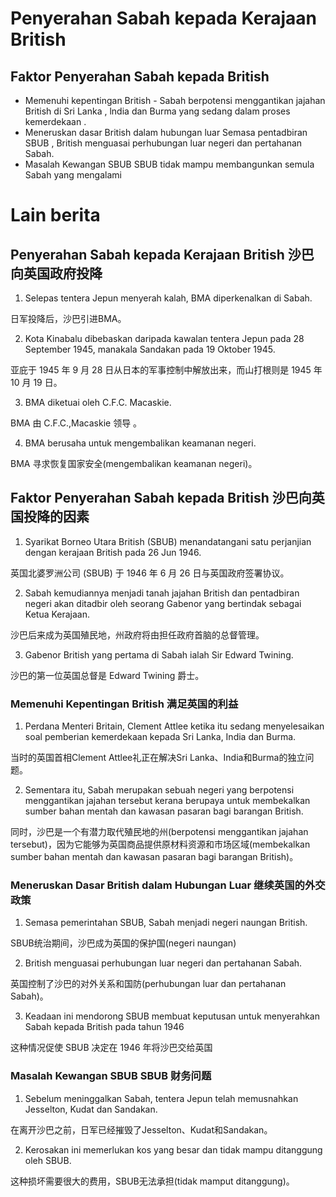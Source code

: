 # Penyerahan Sabah kepada Kerajaan British
## Faktor Penyerahan Sabah kepada British
- Memenuhi kepentingan British - Sabah berpotensi menggantikan jajahan British di Sri Lanka , lndia dan Burma yang sedang dalam proses kemerdekaan .
- Meneruskan dasar British dalam hubungan luar Semasa pentadbiran SBUB , British menguasai perhubungan luar negeri dan pertahanan Sabah. 
- Masalah Kewangan SBUB
SBUB tidak mampu membangunkan semula Sabah yang mengalami 

# Lain berita
## Penyerahan Sabah kepada Kerajaan British 沙巴向英国政府投降
1. Selepas tentera Jepun menyerah kalah, BMA diperkenalkan di Sabah.

日军投降后，沙巴引进BMA。

2. Kota Kinabalu dibebaskan daripada kawalan tentera Jepun pada 28 September 1945, manakala Sandakan pada 19 Oktober 1945.

亚庇于 1945 年 9 月 28 日从日本的军事控制中解放出来，而山打根则是 1945 年 10 月 19 日。

3. BMA diketuai oleh C.F.C. Macaskie.

BMA 由 C.F.C.,Macaskie 领导 。

4. BMA berusaha untuk mengembalikan keamanan negeri.

  
 BMA 寻求恢复国家安全(mengembalikan keamanan negeri)。

## Faktor Penyerahan Sabah kepada British     沙巴向英国投降的因素

1. Syarikat Borneo Utara British (SBUB) menandatangani satu perjanjian dengan kerajaan British pada 26 Jun 1946.

英国北婆罗洲公司 (SBUB) 于 1946 年 6 月 26 日与英国政府签署协议。

2. Sabah kemudiannya menjadi tanah jajahan British dan pentadbiran negeri akan ditadbir oleh seorang Gabenor yang bertindak sebagai Ketua Kerajaan.

沙巴后来成为英国殖民地，州政府将由担任政府首脑的总督管理。

3. Gabenor British yang pertama di Sabah ialah Sir Edward Twining.

沙巴的第一位英国总督是 Edward Twining 爵士。

### Memenuhi Kepentingan British 满足英国的利益
1. Perdana Menteri Britain, Clement Attlee ketika itu sedang menyelesaikan  soal pemberian kemerdekaan kepada Sri Lanka, India dan Burma.

当时的英国首相Clement Attlee礼正在解决Sri Lanka、India和Burma的独立问题。

2. Sementara itu, Sabah merupakan sebuah negeri yang berpotensi menggantikan jajahan tersebut kerana berupaya untuk membekalkan sumber bahan mentah dan kawasan pasaran bagi barangan British.

  
同时，沙巴是一个有潜力取代殖民地的州(berpotensi menggantikan jajahan tersebut)，因为它能够为英国商品提供原材料资源和市场区域(membekalkan sumber bahan mentah dan kawasan pasaran bagi barangan British)。

### Meneruskan Dasar British dalam Hubungan Luar 继续英国的外交政策
1. Semasa pemerintahan SBUB, Sabah menjadi negeri naungan British.

SBUB统治期间，沙巴成为英国的保护国(negeri naungan)

2. British menguasai perhubungan luar negeri dan pertahanan Sabah.

  英国控制了沙巴的对外关系和国防(perhubungan luar dan pertahanan Sabah)。

3. Keadaan ini mendorong SBUB membuat keputusan untuk menyerahkan Sabah kepada British pada tahun 1946

这种情况促使 SBUB 决定在 1946 年将沙巴交给英国

### Masalah Kewangan SBUB   SBUB 财务问题
1. Sebelum meninggalkan Sabah, tentera Jepun telah memusnahkan Jesselton, Kudat dan Sandakan.

在离开沙巴之前，日军已经摧毁了Jesselton、Kudat和Sandakan。

2. Kerosakan ini memerlukan kos yang besar dan tidak mampu ditanggung oleh SBUB.

这种损坏需要很大的费用，SBUB无法承担(tidak mamput ditanggung)。